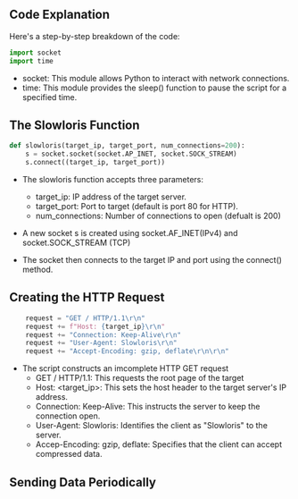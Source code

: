 ## Code Explanation

Here's a step-by-step breakdown of the code:

```python
import socket
import time
```

- socket: This module allows Python to interact with network connections.
- time: This module provides the sleep() function to pause the script for a specified time.

## The Slowloris Function

```python
def slowloris(target_ip, target_port, num_connections=200):
    s = socket.socket(socket.AP_INET, socket.SOCK_STREAM)
    s.connect((target_ip, target_port))
```

- The slowloris function accepts three parameters:
    - target_ip: IP address of the target server.
    - target_port: Port to target (default is port 80 for HTTP).
    - num_connections: Number of connections to open (defualt is 200)

- A new socket s is created using socket.AF_INET(IPv4) and socket.SOCK_STREAM (TCP)
- The socket then connects to the target IP and port using the connect() method.

## Creating the HTTP Request

```python
    request = "GET / HTTP/1.1\r\n"
    request += f"Host: {target_ip}\r\n"
    request += "Connection: Keep-Alive\r\n"
    request += "User-Agent: Slowloris\r\n"
    request += "Accept-Encoding: gzip, deflate\r\n\r\n"
```

- The script constructs an imcomplete HTTP GET request
    - GET / HTTP/1.1: This requests the root page of the target
    - Host: <target_ip>: This sets the host header to the target server's IP address.
    - Connection: Keep-Alive: This instructs the server to keep the connection open.
    - User-Agent: Slowloris: Identifies the client as "Slowloris" to the server.
    - Accep-Encoding: gzip, deflate: Specifies that the client can accept compressed data.

## Sending Data Periodically

```python
```
